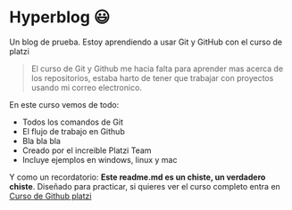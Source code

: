# Hyperblog 😃
Un blog de prueba. Estoy aprendiendo a usar Git y GitHub con el curso de platzi
> El curso de Git y Github me hacia falta para aprender mas acerca de los repositorios, estaba harto de tener que trabajar con proyectos usando mi correo electronico.

En este curso vemos de todo: 
* Todos los comandos de Git
* El flujo de trabajo en Github
* Bla bla bla
* Creado por el increible Platzi Team
* Incluye ejemplos en windows, linux y mac

Y como un recordatorio: **Este readme.md es un chiste, un verdadero chiste**. Diseñado para practicar, si quieres ver el curso completo entra en [Curso de Github platzi](https://platzi.com/clases/1557-git-github/19977-readmemd-es-una-excelente-practica/ "Curso de Github platzi")